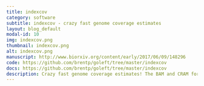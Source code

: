 ```yaml
---
title: indexcov
category: software
subtitle: indexcov - crazy fast genome coverage estimates
layout: blog_default
modal-id: 10
img: indexcov.png
thumbnail: indexcov.png
alt: indexcov.png
manuscript: http://www.biorxiv.org/content/early/2017/06/09/148296
code: https://github.com/brentp/goleft/tree/master/indexcov
docs: https://github.com/brentp/goleft/tree/master/indexcov
description: Crazy fast genome coverage estimates! The BAM and CRAM formats provide a supplementary linear index that facilitates rapid access to sequence alignments in arbitrary genomic regions. Comparing consecutive entries in a BAM or CRAM index allows one to infer the number of alignment records per genomic region for use as an effective proxy of sequence depth in each genomic region. Based on these properties, we have developed indexcov, an efficient estimator of whole-genome sequencing coverage to rapidly identify samples with aberrant coverage profiles, reveal large scale chromosomal anomalies, recognize potential batch effects, and infer the sex of a sample.
---
```


